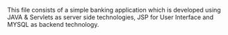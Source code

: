 This file consists of a simple banking application which is developed using JAVA & Servlets as server side technologies, JSP for User Interface and MYSQL as backend technology.

